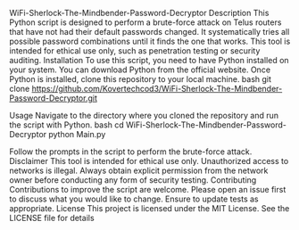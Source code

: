 WiFi-Sherlock-The-Mindbender-Password-Decryptor
Description
This Python script is designed to perform a brute-force attack on Telus routers that have not had their default passwords changed. It systematically tries all possible password combinations until it finds the one that works. This tool is intended for ethical use only, such as penetration testing or security auditing.
Installation
To use this script, you need to have Python installed on your system. You can download Python from the official website. Once Python is installed, clone this repository to your local machine.
bash
git clone https://github.com/Kovertechcod3/WiFi-Sherlock-The-Mindbender-Password-Decryptor.git

Usage
Navigate to the directory where you cloned the repository and run the script with Python.
bash
cd WiFi-Sherlock-The-Mindbender-Password-Decryptor
python Main.py

Follow the prompts in the script to perform the brute-force attack.
Disclaimer
This tool is intended for ethical use only. Unauthorized access to networks is illegal. Always obtain explicit permission from the network owner before conducting any form of security testing.
Contributing
Contributions to improve the script are welcome. Please open an issue first to discuss what you would like to change. Ensure to update tests as appropriate.
License
This project is licensed under the MIT License. See the LICENSE file for details
